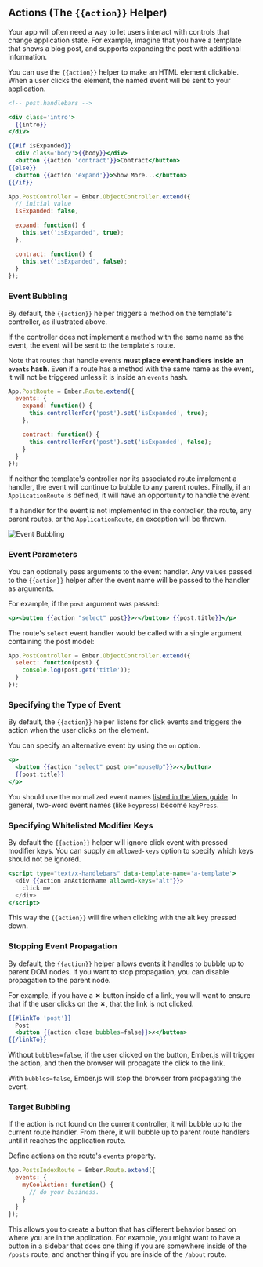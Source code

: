 ## Actions (The `{{action}}` Helper)

Your app will often need a way to let users interact with controls that
change application state. For example, imagine that you have a template
that shows a blog post, and supports expanding the post with additional
information.

You can use the `{{action}}` helper to make an HTML element clickable.
When a user clicks the element, the named event will be sent to your
application.

```handlebars
<!-- post.handlebars -->

<div class='intro'>
  {{intro}}
</div>

{{#if isExpanded}}
  <div class='body'>{{body}}</div>
  <button {{action 'contract'}}>Contract</button>
{{else}}
  <button {{action 'expand'}}>Show More...</button>
{{/if}}
```

```js
App.PostController = Ember.ObjectController.extend({
  // initial value
  isExpanded: false,

  expand: function() {
    this.set('isExpanded', true);
  },

  contract: function() {
    this.set('isExpanded', false);
  }
});
```

### Event Bubbling

By default, the `{{action}}` helper triggers a method on the template's
controller, as illustrated above.

If the controller does not implement a method with the same name as the
event, the event will be sent to the template's route.

Note that routes that handle events **must place event handlers inside
an `events` hash**. Even if a route has a method with the same name as
the event, it will not be triggered unless it is inside an `events` hash.

```js
App.PostRoute = Ember.Route.extend({
  events: {
    expand: function() {
      this.controllerFor('post').set('isExpanded', true);
    },

    contract: function() {
      this.controllerFor('post').set('isExpanded', false);
    }
  }
});
```

If neither the template's controller nor its associated route implement
a handler, the event will continue to bubble to any parent routes.
Finally, if an `ApplicationRoute` is defined, it will have an
opportunity to handle the event.

If a handler for the event is not implemented in the controller, the
route, any parent routes, or the `ApplicationRoute`, an exception will
be thrown.

![Event Bubbling](/images/template-guide/event-bubbling.png)

### Event Parameters

You can optionally pass arguments to the event handler. Any values
passed to the `{{action}}` helper after the event name will be passed to
the handler as arguments.

For example, if the `post` argument was passed:

```handlebars
<p><button {{action "select" post}}>✓</button> {{post.title}}</p>
```

The route's `select` event handler would be called with a single argument
containing the post model:

```js
App.PostController = Ember.ObjectController.extend({
  select: function(post) {
    console.log(post.get('title'));
  }
});
```

### Specifying the Type of Event

By default, the `{{action}}` helper listens for click events and triggers
the action when the user clicks on the element.

You can specify an alternative event by using the `on` option.

```handlebars
<p>
  <button {{action "select" post on="mouseUp"}}>✓</button>
  {{post.title}}
</p>
```

You should use the normalized event names [listed in the View guide][1].
In general, two-word event names (like `keypress`) become `keyPress`.

[1]: /guides/understanding-ember/the-view-layer/#toc_adding-new-events

### Specifying Whitelisted Modifier Keys

By default the `{{action}}` helper will ignore click event with
pressed modifier keys. You can supply an `allowed-keys` option
to specify which keys should not be ignored.

```handlebars
<script type="text/x-handlebars" data-template-name='a-template'>
  <div {{action anActionName allowed-keys="alt"}}>
    click me
  </div>
</script>
```

This way the `{{action}}` will fire when clicking with the alt key
pressed down.

### Stopping Event Propagation

By default, the `{{action}}` helper allows events it handles to bubble
up to parent DOM nodes. If you want to stop propagation, you can disable
propagation to the parent node.

For example, if you have a **✗** button inside of a link, you will want
to ensure that if the user clicks on the **✗**, that the link is not
clicked.

```handlebars
{{#linkTo 'post'}}
  Post
  <button {{action close bubbles=false}}>✗</button>
{{/linkTo}}
```

Without `bubbles=false`, if the user clicked on the button, Ember.js
will trigger the action, and then the browser will propagate the click
to the link.

With `bubbles=false`, Ember.js will stop the browser from propagating
the event.

### Target Bubbling

If the action is not found on the current controller, it will bubble up
to the current route handler. From there, it will bubble up to parent
route handlers until it reaches the application route.

Define actions on the route's `events` property.

```javascript
App.PostsIndexRoute = Ember.Route.extend({
  events: {
    myCoolAction: function() {
      // do your business.
    }
  }
});
```

This allows you to create a button that has different behavior based on
where you are in the application. For example, you might want to have a
button in a sidebar that does one thing if you are somewhere inside of
the `/posts` route, and another thing if you are inside of the `/about`
route.

